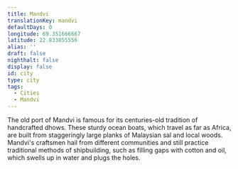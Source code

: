```yaml
---
title: Mandvi
translationKey: mandvi
defaultDays: 0
longitude: 69.351666667
latitude: 22.833055556
alias: ''
draft: false
nighthalt: false
display: false
id: city
type: city
tags:
  - Cities
  - Mandvi
---
```

The old port of Mandvi is famous for its centuries-old tradition of handcrafted dhows. These sturdy ocean boats, which travel as far as Africa, are built from staggeringly large planks of Malaysian sal and local woods. Mandvi's craftsmen hail from different communities and still practice traditional methods of shipbuilding, such as filling gaps with cotton and oil, which swells up in water and plugs the holes.
